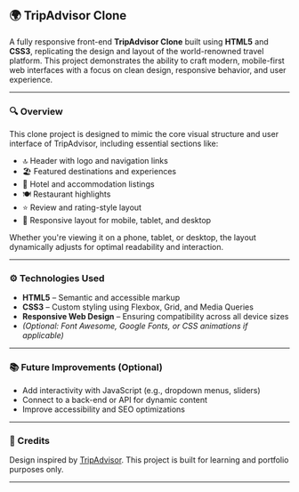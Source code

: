 ## 🌍 TripAdvisor Clone

A fully responsive front-end **TripAdvisor Clone** built using **HTML5** and **CSS3**, replicating the design and layout of the world-renowned travel platform. This project demonstrates the ability to craft modern, mobile-first web interfaces with a focus on clean design, responsive behavior, and user experience.

---

### 🔍 Overview

This clone project is designed to mimic the core visual structure and user interface of TripAdvisor, including essential sections like:

- 🔝 Header with logo and navigation links  
- 🏖️ Featured destinations and experiences  
- 🏨 Hotel and accommodation listings  
- 🍽️ Restaurant highlights  
- ⭐ Review and rating-style layout  
- 📱 Responsive layout for mobile, tablet, and desktop  

Whether you're viewing it on a phone, tablet, or desktop, the layout dynamically adjusts for optimal readability and interaction.

---

### ⚙️ Technologies Used

- **HTML5** – Semantic and accessible markup  
- **CSS3** – Custom styling using Flexbox, Grid, and Media Queries  
- **Responsive Web Design** – Ensuring compatibility across all device sizes  
- *(Optional: Font Awesome, Google Fonts, or CSS animations if applicable)*

---

### 📚 Future Improvements (Optional)

- Add interactivity with JavaScript (e.g., dropdown menus, sliders)  
- Connect to a back-end or API for dynamic content  
- Improve accessibility and SEO optimizations  

---

### 🙌 Credits

Design inspired by [TripAdvisor](). This project is built for learning and portfolio purposes only.

---

